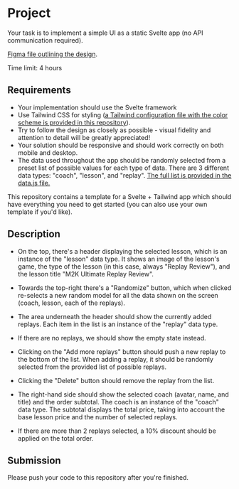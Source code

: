 # Project

Your task is to implement a simple UI as a static Svelte app (no API communication required).

[Figma file outlining the design](https://www.figma.com/file/G0YXZEYqqk6iywEm6CsCJi/Frontend-take-home-project).

Time limit: 4 hours

## Requirements

- Your implementation should use the Svelte framework
- Use Tailwind CSS for styling ([a Tailwind configuration file with the color scheme is provided in this repository](/tailwind.config.cjs)).
- Try to follow the design as closely as possible - visual fidelity and attention to detail will be greatly appreciated!
- Your solution should be responsive and should work correctly on both mobile and desktop.
- The data used throughout the app should be randomly selected from a preset list of possible values for each type of data. There are 3 different data types: "coach", "lesson", and "replay". [The full list is provided in the data.js file.](/src/data.js)

This repository contains a template for a Svelte + Tailwind app which should have everything you need to get started (you can also use your own template if you'd like).

## Description

- On the top, there's a header displaying the selected lesson, which is an instance of the "lesson" data type. It shows an image of the lesson's game, the type of the lesson (in this case, always "Replay Review"), and the lesson title "M2K Ultimate Replay Review".

- Towards the top-right there's a "Randomize" button, which when clicked re-selects a new random model for all the data shown on the screen (coach, lesson, each of the replays).

- The area underneath the header should show the currently added replays. Each item in the list is an instance of the "replay" data type.

- If there are no replays, we should show the empty state instead.

- Clicking on the "Add more replays" button should push a new replay to the bottom of the list. When adding a replay, it should be randomly selected from the provided list of possible replays.

- Clicking the "Delete" button should remove the replay from the list.

- The right-hand side should show the selected coach (avatar, name, and title) and the order subtotal. The coach is an instance of the "coach" data type. The subtotal displays the total price, taking into account the base lesson price and the number of selected replays.

- If there are more than 2 replays selected, a 10% discount should be applied on the total order.

## Submission

Please push your code to this repository after you're finished.

